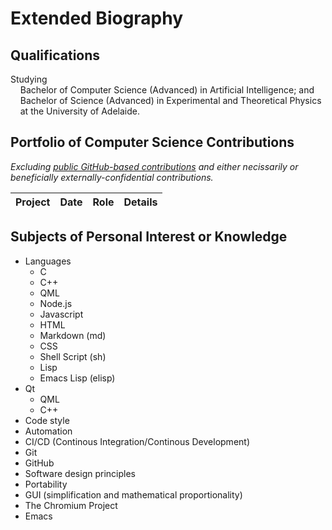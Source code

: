 # Extended Biography

## Qualifications

Studying<br/>
&nbsp;&nbsp;&nbsp;&nbsp;Bachelor of Computer Science (Advanced) in Artificial Intelligence; and<br/>
&nbsp;&nbsp;&nbsp;&nbsp;Bachelor of Science (Advanced) in Experimental and Theoretical Physics<br/>
&nbsp;&nbsp;&nbsp;&nbsp;at the University of Adelaide.<br/>

## Portfolio of Computer Science Contributions

*Excluding [public GitHub-based contributions](http://github.com/rzjnzk) and either necissarily or beneficially externally-confidential contributions.*

| **Project** | **Date** | **Role** | **Details** |
| :--- | :--- | :--- | :--- |

## Subjects of Personal Interest or Knowledge

- Languages
    - C
    - C++
    - QML
    - Node.js
    - Javascript
    - HTML
    - Markdown (md)
    - CSS
    - Shell Script (sh)
    - Lisp
    - Emacs Lisp (elisp)
- Qt
    - QML
    - C++
- Code style
- Automation
- CI/CD (Continous Integration/Continous Development)
- Git
- GitHub
- Software design principles
- Portability
- GUI (simplification and mathematical proportionality)
- The Chromium Project
- Emacs
<!--stackedit_data:
eyJoaXN0b3J5IjpbLTIwNjQzODMyMzQsMTMyODE0NzUxMCwtNj
AwMjcxMDE1XX0=
-->
